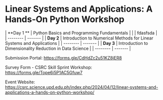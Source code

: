 # Linear Systems and Applications: A Hands-On Python Workshop

| **Day 1 **   | Python Basics and Programming Fundamentals |
|          | fdasfsda   |
| -------- | ------- |
| **Day 2**    | Introduction to Numerical Methods for Linear Systems and Applications |
| -------- | ------- |
| **Day 3**    | Introduction to Dimensionality Reduction in Data Science |
| -------- | ------- |


Submission Portal: https://forms.gle/CdHdZc2u51KZ8jER8

Survey Form - CSRC Skill Sprint Workshop: https://forms.gle/Tope6i5P1AC5Gfuw7

Event Website: https://csrc.science.upd.edu.ph/index.php/2024/04/12/linear-systems-and-applications-a-hands-on-python-workshop/

